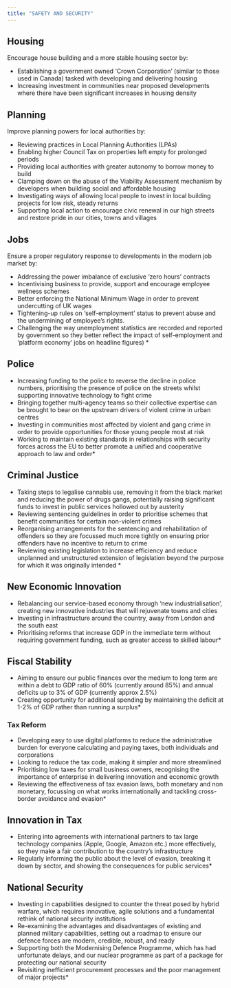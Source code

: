 ```yaml
---
title: "SAFETY AND SECURITY"
---
```


## Housing

 Encourage house building and a more stable housing sector by:
                      
* Establishing a government owned ‘Crown Corporation’ (similar to those used in Canada) tasked with developing and delivering housing
* Increasing investment in communities near proposed developments where there have been significant increases in housing density

## Planning 

 Improve planning powers for local authorities by:
                      	
* Reviewing practices in Local Planning Authorities (LPAs)
* Enabling higher Council Tax on properties left empty for prolonged periods
* Providing local authorities with greater autonomy to borrow money to build
* Clamping down on the abuse of the Viability Assessment mechanism by developers when building social and affordable housing
* Investigating ways of allowing local people to invest in local building projects for low risk, steady returns
* Supporting local action to encourage civic renewal in our high streets and restore pride in our cities, towns and villages

## Jobs

Ensure a proper regulatory response to developments in the modern job market by:

* Addressing the power imbalance of exclusive ‘zero hours’ contracts
* Incentivising business to provide, support and encourage employee wellness schemes
* Better enforcing the National Minimum Wage in order to prevent undercutting of UK wages
* Tightening-up rules on ‘self-employment’ status to prevent abuse and the undermining of employee’s rights.
* Challenging the way unemployment statistics are recorded and reported by government so they better reflect the impact of self-employment and ‘platform economy’ jobs on headline figures)    *            

## Police

* Increasing funding to the police to reverse the decline in police numbers, prioritising the presence of police on the streets whilst supporting innovative technology to fight crime
* Bringing together multi-agency teams so their collective expertise can be brought to bear on the upstream drivers of violent crime in urban centres
* Investing in communities most affected by violent and gang crime in order to provide opportunities for those young people most at risk
* Working to maintain existing standards in relationships with security forces across the EU to better promote a unified and cooperative approach to law and order*

## Criminal Justice

* Taking steps to legalise cannabis use, removing it from the black market and reducing the power of drugs gangs, potentially raising significant funds to invest in public services hollowed out by austerity
* Reviewing sentencing guidelines in order to prioritise schemes that benefit communities for certain non-violent crimes
* Reorganising arrangements for the sentencing and rehabilitation of offenders so they are focussed much more tightly on ensuring prior offenders have no incentive to return to crime
* Reviewing existing legislation to increase efficiency and reduce unplanned and unstructured extension of legislation beyond the purpose for which it was originally intended    *                   

## New Economic Innovation

* Rebalancing our service-based economy through ‘new industrialisation’, creating new innovative industries that will rejuvenate towns and cities
* Investing in infrastructure around the country, away from London and the south east
* Prioritising reforms that increase GDP in the immediate term without requiring government funding, such as greater access to skilled labour*

## Fiscal Stability

* Aiming to ensure our public finances over the medium to long term are within a debt to GDP ratio of 60% (currently around 85%) and annual deficits up to 3% of GDP (currently approx 2.5%)
* Creating opportunity for additional spending by maintaining the deficit at 1-2% of GDP rather than running a surplus*

### Tax Reform

* Developing easy to use digital platforms to reduce the administrative burden for everyone calculating and paying taxes, both individuals and corporations
* Looking to reduce the tax code, making it simpler and more streamlined
* Prioritising low taxes for small business owners, recognising the importance of enterprise in delivering innovation and economic growth
* Reviewing the effectiveness of tax evasion laws, both monetary and non monetary, focussing on what works internationally and tackling cross-border avoidance and evasion*

## Innovation in Tax

* Entering into agreements with international partners to tax large technology companies (Apple, Google, Amazon etc.) more effectively, so they make a fair contribution to the country’s infrastructure
* Regularly informing the public about the level of evasion, breaking it down by sector, and showing the consequences for public services*

## National Security

* Investing in capabilities designed to counter the threat posed by hybrid warfare, which requires innovative, agile solutions and a fundamental rethink of national security institutions
* Re-examining the advantages and disadvantages of existing and planned military capabilities, setting out a roadmap to ensure our defence forces are modern, credible, robust, and ready
* Supporting both the Modernising Defence Programme, which has had unfortunate delays, and our nuclear programme as part of a package for protecting our national security
* Revisiting inefficient procurement processes and the poor management of major projects*
